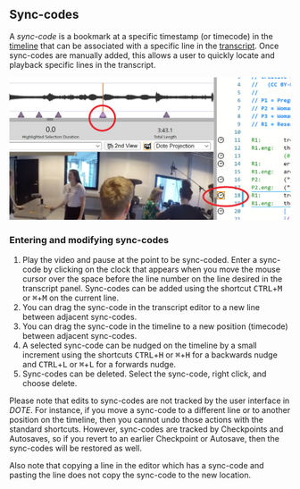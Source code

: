 ## Sync-codes

A _sync-code_ is a bookmark at a specific timestamp (or timecode) in the [timeline](timeline.md) that can be associated with a specific line in the [transcript](transcript.md).
Once sync-codes are manually added, this allows a user to quickly locate and playback specific lines in the transcript.

[![Sync-codes](images/sync-code/sync-code.png)](images/sync-code/sync-code.png)

### Entering and modifying sync-codes

1. Play the video and pause at the point to be sync-coded.
Enter a sync-code by clicking on the clock that appears when you move the mouse cursor over the space before the line number on the line desired in the transcript panel.
Sync-codes can be added using the shortcut <kbd>CTRL</kbd>+<kbd>M</kbd> or <kbd>⌘</kbd>+<kbd>M</kbd> on the current line.
1. You can drag the sync-code in the transcript editor to a new line between adjacent sync-codes.
1. You can drag the sync-code in the timeline to a new position (timecode) between adjacent sync-codes.
1. A selected sync-code can be nudged on the timeline by a small increment using the shortcuts <kbd>CTRL</kbd>+<kbd>H</kbd> or <kbd>⌘</kbd>+<kbd>H</kbd> for a backwards nudge and <kbd>CTRL</kbd>+<kbd>L</kbd> or <kbd>⌘</kbd>+<kbd>L</kbd> for a forwards nudge.
1. Sync-codes can be deleted.
Select the sync-code, right click, and choose delete.

Please note that edits to sync-codes are not tracked by the user interface in _DOTE_.
For instance, if you move a sync-code to a different line or to another position on the timeline, then you cannot undo those actions with the standard shortcuts.
However, sync-codes are tracked by Checkpoints and Autosaves, so if you revert to an earlier Checkpoint or Autosave, then the sync-codes will be restored as well.

Also note that copying a line in the editor which has a sync-code and pasting the line does not copy the sync-code to the new location.
